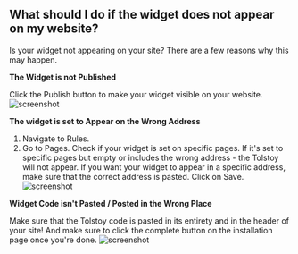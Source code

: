 ## What should I do if the widget does not appear on my website?

Is your widget not appearing on your site? There are a few reasons why this may happen.

**The Widget is not Published**

Click the Publish button to make your widget visible on your website. ![screenshot](https://downloads.intercomcdn.com/i/o/892333921/c45c07305f88013f1aa40982/image.png)

**The widget is set to Appear on the Wrong Address**

1. Navigate to Rules.
2. Go to Pages. Check if your widget is set on specific pages. If it's set to specific pages but empty or includes the wrong address - the Tolstoy will not appear. If you want your widget to appear in a specific address, make sure that the correct address is pasted. Click on Save. ![screenshot](https://downloads.intercomcdn.com/i/o/892335839/2796714ff88f00087b4ad4ce/image.png)

**Widget Code isn't Pasted / Posted in the Wrong Place**

Make sure that the Tolstoy code is pasted in its entirety and in the header of your site! And make sure to click the complete button on the installation page once you're done. ![screenshot](https://downloads.intercomcdn.com/i/o/892427207/f148d47f5709171f132e9daf/image.png)
